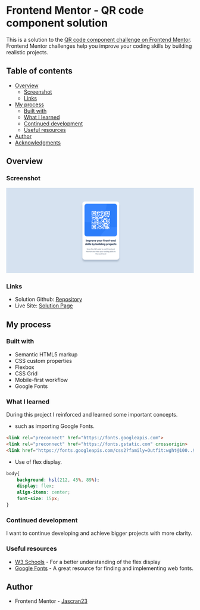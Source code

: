 # Frontend Mentor - QR code component solution

This is a solution to the [QR code component challenge on Frontend Mentor](https://www.frontendmentor.io/challenges/qr-code-component-iux_sIO_H). Frontend Mentor challenges help you improve your coding skills by building realistic projects. 

## Table of contents

- [Overview](#overview)
  - [Screenshot](#screenshot)
  - [Links](#links)
- [My process](#my-process)
  - [Built with](#built-with)
  - [What I learned](#what-i-learned)
  - [Continued development](#continued-development)
  - [Useful resources](#useful-resources)
- [Author](#author)
- [Acknowledgments](#acknowledgments)


## Overview

### Screenshot

![](./images/screenshot.png)

### Links

- Solution Github: [Repository](https://github.com/Jascran23/Front-Mentor-Initial)
- Live Site: [Solution Page](https://jascran23.github.io/Front-Mentor-Initial/)

## My process

### Built with

- Semantic HTML5 markup
- CSS custom properties
- Flexbox
- CSS Grid
- Mobile-first workflow
- Google Fonts


### What I learned

During this project I reinforced and learned some important concepts.
- such as importing Google Fonts.

```html
<link rel="preconnect" href="https://fonts.googleapis.com">
<link rel="preconnect" href="https://fonts.gstatic.com" crossorigin>
<link href="https://fonts.googleapis.com/css2?family=Outfit:wght@100..900&display=swap" rel="stylesheet">
```
- Use of flex display.
```css
body{
    background: hsl(212, 45%, 89%);
    display: flex;
    align-items: center;
    font-size: 15px;
}
```

### Continued development

I want to continue developing and achieve bigger projects with more clarity.


### Useful resources

- [W3 Schools](https://www.w3schools.com/) - For a better understanding of the flex display
- [Google Fonts](https://fonts.google.com/) -  A great resource for finding and implementing web fonts.

## Author

- Frontend Mentor - [Jascran23](https://www.frontendmentor.io/profile/Jascran23)